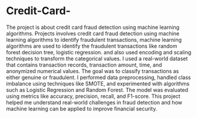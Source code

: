 # Credit-Card-
The project is about credit card fraud detection using machine learning algorithms. Projects involves credit card fraud detection using machine learning algorithms to identify fraudulent transactions, machine learning algorithms are used to identify the fraudulent transactions like random forest decision tree, logistic regression. and also used encoding and scaling techniques to transform the categorical values. I used a real-world dataset that contains transaction records, transaction amount, time, and anonymized numerical values. The goal was to classify transactions as either genuine or fraudulent. I performed data preprocessing, handled class imbalance using techniques like SMOTE, and experimented with algorithms such as Logistic Regression and Random Forest. The model was evaluated using metrics like accuracy, precision, recall, and F1-score. This project helped me understand real-world challenges in fraud detection and how machine learning can be applied to improve financial security.
